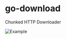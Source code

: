go-download
===========

Chunked HTTP Downloader

![Example](https://rawgithub.com/snikch/go-download/master/example.gif)